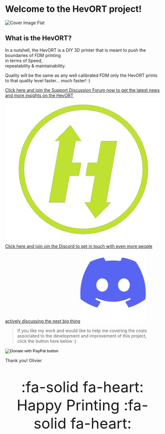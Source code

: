 # Welcome to the HevORT project!

![Cover Image Flat](https://github.com/MirageC79/HevORT/blob/master/images/Coverflat.png?raw=true)

## What is the HevORT?

In a nutshell, the HevORT is a DIY 3D printer that is meant to push the boundaries of FDM printing  
in terms of Speed,  
repeatability & 
maintainability.  


Quality will be the same as any well calibrated FDM only the HevORT prints to that quality level faster... much faster! :)


<a class="hevort-message hevort-btn" target="_blank" href="https://forums.hevort.com/index.php" rel="noopener"><span class="hevort-btn-text">Click here and join the Support Discussion Forum now to get the latest news and more insights on the HevORT</span><img alt="HevORT Logo" src="../assets/images/hevort-logo.png"></a>
<a class="hevort-message hevort-btn" target="_blank" href="https://discord.gg/txBSrb3D2P" rel="noopener"><span class="hevort-btn-text">Click here and join oin the Discord to get in touch with even more people actively discussing the next big thing</span><img alt="Discord Logo" src="../assets/images/discord-logo.png"></a>

>If you like my work and would like to help me covering the costs associated to the development and improvement of this project, <br>
click the button here below :)

<form action="https://www.paypal.com/cgi-bin/webscr" method="post" target="_top">
<input type="hidden" name="cmd" value="_s-xclick" />
<input type="hidden" name="hosted_button_id" value="LYP98YKUSLXN2" />
<input type="image" src="https://www.paypalobjects.com/en_US/i/btn/btn_donateCC_LG.gif" border="0" name="submit" title="PayPal - The safer, easier way to pay online!" alt="Donate with PayPal button" />
<img alt="" border="0" src="https://www.paypal.com/en_CA/i/scr/pixel.gif" width="1" height="1" />
</form>

Thank you!
Olivier

<p style="font-size: 3rem; text-align: center;">:fa-solid fa-heart: Happy Printing :fa-solid fa-heart:</p>